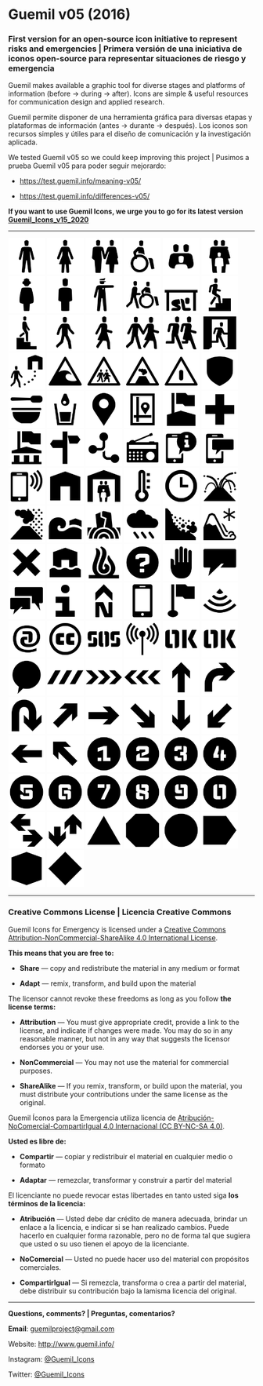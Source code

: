 # Guemil v05 (2016)

### First version for an open-source icon initiative to represent risks and emergencies | Primera versión de una iniciativa de iconos open-source para representar situaciones de riesgo y emergencia

Guemil makes available a graphic tool for diverse stages and platforms of information (before → during → after). Icons are simple & useful resources for communication design and applied research.

Guemil permite disponer de una herramienta gráfica para diversas etapas y plataformas de información (antes → durante → después). Los iconos son recursos simples y útiles para el diseño de comunicación y la investigación aplicada.

We tested Guemil v05 so we could keep improving this project | Pusimos a prueba Guemil v05 para poder seguir mejorardo:

- https://test.guemil.info/meaning-v05/

- https://test.guemil.info/differences-v05/

**If you want to use Guemil Icons, we urge you to go for its latest version [Guemil_Icons_v15_2020](https://github.com/Guemil/Guemil_Icons_v15_2020)**

- - - - - - - 

<img src="https://raw.githubusercontent.com/Guemil/Guemil_Icons_v05_2016/main/png/01_Gv05-Man.png" width="75" heigth="75"> <img src="https://raw.githubusercontent.com/Guemil/Guemil_Icons_v05_2016/main/png/02_Gv05-Woman.png" width="75" heigth="75">  <img src="https://raw.githubusercontent.com/Guemil/Guemil_Icons_v05_2016/main/png/03_Gv05-Assembly_couple.png" width="75" heigth="75"> 
<img src="https://raw.githubusercontent.com/Guemil/Guemil_Icons_v05_2016/main/png/04_Gv05-Disabled.png" width="75" heigth="75"> 
<img src="https://raw.githubusercontent.com/Guemil/Guemil_Icons_v05_2016/main/png/05_Gv05-Assembly_group.png" width="75" heigth="75"> 
<img src="https://raw.githubusercontent.com/Guemil/Guemil_Icons_v05_2016/main/png/06_Gv05-Assembly_family.png" width="75" heigth="75"> 
<img src="https://raw.githubusercontent.com/Guemil/Guemil_Icons_v05_2016/main/png/07_Gv05b-Girl.png" width="75" heigth="75"> 
<img src="https://raw.githubusercontent.com/Guemil/Guemil_Icons_v05_2016/main/png/08_Gv05b-Boy.png" width="75" heigth="75"> 
<img src="https://raw.githubusercontent.com/Guemil/Guemil_Icons_v05_2016/main/png/09_Gv05-Authority_instruction.png" width="75" heigth="75"> 
<img src="https://raw.githubusercontent.com/Guemil/Guemil_Icons_v05_2016/main/png/10_Gv05-Help_others.png" width="75" heigth="75"> 
<img src="https://raw.githubusercontent.com/Guemil/Guemil_Icons_v05_2016/main/png/11_Gv05-Keep_safe.png" width="75" heigth="75"> 
<img src="https://raw.githubusercontent.com/Guemil/Guemil_Icons_v05_2016/main/png/12_Gv05-Evacuate_vertical.png" width="75" heigth="75"> 
<img src="https://raw.githubusercontent.com/Guemil/Guemil_Icons_v05_2016/main/png/13_Gv05-Evacuate_downstairs.png" width="75" heigth="75"> 
<img src="https://raw.githubusercontent.com/Guemil/Guemil_Icons_v05_2016/main/png/14_Gv05-Evacuate_male_pedestrian.png" width="75" heigth="75"> 
<img src="https://raw.githubusercontent.com/Guemil/Guemil_Icons_v05_2016/main/png/15_Gv05-Evacuate_female_pedestrian.png" width="75" heigth="75"> 
<img src="https://raw.githubusercontent.com/Guemil/Guemil_Icons_v05_2016/main/png/16_Gv05-Evacuate.png" width="75" heigth="75"> 
<img src="https://raw.githubusercontent.com/Guemil/Guemil_Icons_v05_2016/main/png/17_Gv05-Evacuate_fast.png" width="75" heigth="75"> 
<img src="https://raw.githubusercontent.com/Guemil/Guemil_Icons_v05_2016/main/png/18_Gv05-Evacuate_way_out.png" width="75" heigth="75"> 
<img src="https://raw.githubusercontent.com/Guemil/Guemil_Icons_v05_2016/main/png/19_Gv05-Move_to_shelter.png" width="75" heigth="75"> 
<img src="https://raw.githubusercontent.com/Guemil/Guemil_Icons_v05_2016/main/png/20_Gv05-Warning_tsunami_risk.png" width="75" heigth="75"> 
<img src="https://raw.githubusercontent.com/Guemil/Guemil_Icons_v05_2016/main/png/21_Gv05b-Warning_evacuation_way.png" width="75" heigth="75"> 
<img src="https://raw.githubusercontent.com/Guemil/Guemil_Icons_v05_2016/main/png/22_Gv05-Warning_volcano_risk.png" width="75" heigth="75"> 
<img src="https://raw.githubusercontent.com/Guemil/Guemil_Icons_v05_2016/main/png/23_Gv05-Warning_sign.png" width="75" heigth="75"> 
<img src="https://raw.githubusercontent.com/Guemil/Guemil_Icons_v05_2016/main/png/24_Gv05b-Authorities.png" width="75" heigth="75"> 
<img src="https://raw.githubusercontent.com/Guemil/Guemil_Icons_v05_2016/main/png/25_Gv05-Food.png" width="75" heigth="75"> 
<img src="https://raw.githubusercontent.com/Guemil/Guemil_Icons_v05_2016/main/png/26_Gv05-Water.png" width="75" heigth="75"> 
<img src="https://raw.githubusercontent.com/Guemil/Guemil_Icons_v05_2016/main/png/27_Gv05-Geo_point.png" width="75" heigth="75"> 
<img src="https://raw.githubusercontent.com/Guemil/Guemil_Icons_v05_2016/main/png/28_Gv05b-Map_point.png" width="75" heigth="75"> 
<img src="https://raw.githubusercontent.com/Guemil/Guemil_Icons_v05_2016/main/png/29_Gv05-School.png" width="75" heigth="75"> 
<img src="https://raw.githubusercontent.com/Guemil/Guemil_Icons_v05_2016/main/png/30_Gv05-Hospital.png" width="75" heigth="75"> 
<img src="https://raw.githubusercontent.com/Guemil/Guemil_Icons_v05_2016/main/png/31_Gv05-Local_authority_bldg.png" width="75" heigth="75"> 
<img src="https://raw.githubusercontent.com/Guemil/Guemil_Icons_v05_2016/main/png/32_Gv05-Orientation.png" width="75" heigth="75"> 
<img src="https://raw.githubusercontent.com/Guemil/Guemil_Icons_v05_2016/main/png/33_Gv05-Network.png" width="75" heigth="75"> 
<img src="https://raw.githubusercontent.com/Guemil/Guemil_Icons_v05_2016/main/png/34_Gv05-Radio.png" width="75" heigth="75"> 
<img src="https://raw.githubusercontent.com/Guemil/Guemil_Icons_v05_2016/main/png/35_Gv05-Mobile_info.png" width="75" heigth="75"> 
<img src="https://raw.githubusercontent.com/Guemil/Guemil_Icons_v05_2016/main/png/36_Gv05-Mobile_message.png" width="75" heigth="75"> 
<img src="https://raw.githubusercontent.com/Guemil/Guemil_Icons_v05_2016/main/png/37_Gv05-Mobile_call.png" width="75" heigth="75"> 
<img src="https://raw.githubusercontent.com/Guemil/Guemil_Icons_v05_2016/main/png/38_Gv05-House.png" width="75" heigth="75"> 
<img src="https://raw.githubusercontent.com/Guemil/Guemil_Icons_v05_2016/main/png/39_Gv05-Shelter.png" width="75" heigth="75"> 
<img src="https://raw.githubusercontent.com/Guemil/Guemil_Icons_v05_2016/main/png/40_Gv05-Temperature.png" width="75" heigth="75"> 
<img src="https://raw.githubusercontent.com/Guemil/Guemil_Icons_v05_2016/main/png/41_Gv05-Time.png" width="75" heigth="75"> 
<img src="https://raw.githubusercontent.com/Guemil/Guemil_Icons_v05_2016/main/png/43_Gv05-Volcano_eruption.png" width="75" heigth="75"> 
<img src="https://raw.githubusercontent.com/Guemil/Guemil_Icons_v05_2016/main/png/44_Gv05b-Volcano_ashes.png" width="75" heigth="75"> 
<img src="https://raw.githubusercontent.com/Guemil/Guemil_Icons_v05_2016/main/png/45_Gv05-Tsunami.png" width="75" heigth="75"> 
<img src="https://raw.githubusercontent.com/Guemil/Guemil_Icons_v05_2016/main/png/46_Gv05-Earthquake.png" width="75" heigth="75"> 
<img src="https://raw.githubusercontent.com/Guemil/Guemil_Icons_v05_2016/main/png/47_Gv05-Rainfall.png" width="75" heigth="75"> 
<img src="https://raw.githubusercontent.com/Guemil/Guemil_Icons_v05_2016/main/png/48_Gv05-Alluvium.png" width="75" heigth="75"> 
<img src="https://raw.githubusercontent.com/Guemil/Guemil_Icons_v05_2016/main/png/49_Gv05b-Avalanche.png" width="75" heigth="75"> 
<img src="https://raw.githubusercontent.com/Guemil/Guemil_Icons_v05_2016/main/png/50_Gv05-Forbidden.png" width="75" heigth="75"> 
<img src="https://raw.githubusercontent.com/Guemil/Guemil_Icons_v05_2016/main/png/51_Gv05b-Flood.png" width="75" heigth="75"> 
<img src="https://raw.githubusercontent.com/Guemil/Guemil_Icons_v05_2016/main/png/52_Gv05b-Fire.png" width="75" heigth="75"> 
<img src="https://raw.githubusercontent.com/Guemil/Guemil_Icons_v05_2016/main/png/53_Gv05-Info_point.png" width="75" heigth="75"> 
<img src="https://raw.githubusercontent.com/Guemil/Guemil_Icons_v05_2016/main/png/54_Gv05-Not_allowed.png" width="75" heigth="75"> 
<img src="https://raw.githubusercontent.com/Guemil/Guemil_Icons_v05_2016/main/png/55_Gv05-Messaging_oneway.png" width="75" heigth="75"> 
<img src="https://raw.githubusercontent.com/Guemil/Guemil_Icons_v05_2016/main/png/56_Gv05-Messaging_twoways.png" width="75" heigth="75"> 
<img src="https://raw.githubusercontent.com/Guemil/Guemil_Icons_v05_2016/main/png/57_Gv05-Information.png" width="75" heigth="75"> 
<img src="https://raw.githubusercontent.com/Guemil/Guemil_Icons_v05_2016/main/png/58_Gv05-North_sign.png" width="75" heigth="75"> 
<img src="https://raw.githubusercontent.com/Guemil/Guemil_Icons_v05_2016/main/png/59_Gv05-Mobile_phone.png" width="75" heigth="75"> 
<img src="https://raw.githubusercontent.com/Guemil/Guemil_Icons_v05_2016/main/png/60_Gv05-Flagged_point.png" width="75" heigth="75"> 
<img src="https://raw.githubusercontent.com/Guemil/Guemil_Icons_v05_2016/main/png/61_Gv05b-Wifi.png" width="75" heigth="75"> 
<img src="https://raw.githubusercontent.com/Guemil/Guemil_Icons_v05_2016/main/png/62_Gv05b-@_internet.png" width="75" heigth="75"> 
<img src="https://raw.githubusercontent.com/Guemil/Guemil_Icons_v05_2016/main/png/63_Gv05-CreativeCommons.png" width="75" heigth="75"> 
<img src="https://raw.githubusercontent.com/Guemil/Guemil_Icons_v05_2016/main/png/64_Gv05-SOS_stencil.png" width="75" heigth="75"> 
<img src="https://raw.githubusercontent.com/Guemil/Guemil_Icons_v05_2016/main/png/65_Gv05-Radio_transmission.png" width="75" heigth="75"> 
<img src="https://raw.githubusercontent.com/Guemil/Guemil_Icons_v05_2016/main/png/66_Gv05-OK_stencil-1.png" width="75" heigth="75"> 
<img src="https://raw.githubusercontent.com/Guemil/Guemil_Icons_v05_2016/main/png/66_Gv05-OK_stencil.png" width="75" heigth="75"> 
<img src="https://raw.githubusercontent.com/Guemil/Guemil_Icons_v05_2016/main/png/67_Gv05-Contain_message.png" width="75" heigth="75"> 
<img src="https://raw.githubusercontent.com/Guemil/Guemil_Icons_v05_2016/main/png/68_Gv05-Warning_strip_1.png" width="75" heigth="75"> 
<img src="https://raw.githubusercontent.com/Guemil/Guemil_Icons_v05_2016/main/png/69_Gv05-Warning_strip_2.png" width="75" heigth="75"> 
<img src="https://raw.githubusercontent.com/Guemil/Guemil_Icons_v05_2016/main/png/70_Gv05-Warning_strip_3.png" width="75" heigth="75"> 
<img src="https://raw.githubusercontent.com/Guemil/Guemil_Icons_v05_2016/main/png/71_Gv05-Arrow_ahead.png" width="75" heigth="75"> 
<img src="https://raw.githubusercontent.com/Guemil/Guemil_Icons_v05_2016/main/png/72_Gv05-Arrow_turn.png" width="75" heigth="75"> 
<img src="https://raw.githubusercontent.com/Guemil/Guemil_Icons_v05_2016/main/png/73_Gv05-Arrow_backward.png" width="75" heigth="75"> 
<img src="https://raw.githubusercontent.com/Guemil/Guemil_Icons_v05_2016/main/png/74_Gv05-Arrow_up_right.png" width="75" heigth="75"> 
<img src="https://raw.githubusercontent.com/Guemil/Guemil_Icons_v05_2016/main/png/75_Gv05-Arrow_right.png" width="75" heigth="75"> 
<img src="https://raw.githubusercontent.com/Guemil/Guemil_Icons_v05_2016/main/png/76_Gv05-Arrow_down_right.png" width="75" heigth="75"> 
<img src="https://raw.githubusercontent.com/Guemil/Guemil_Icons_v05_2016/main/png/77_Gv05-Arrow_down.png" width="75" heigth="75"> 
<img src="https://raw.githubusercontent.com/Guemil/Guemil_Icons_v05_2016/main/png/78_Gv05-Arrow_down_left.png" width="75" heigth="75"> 
<img src="https://raw.githubusercontent.com/Guemil/Guemil_Icons_v05_2016/main/png/79_Gv05-Arrow_left.png" width="75" heigth="75"> 
<img src="https://raw.githubusercontent.com/Guemil/Guemil_Icons_v05_2016/main/png/80_Gv05-Arrow_up_left.png" width="75" heigth="75"> 
<img src="https://raw.githubusercontent.com/Guemil/Guemil_Icons_v05_2016/main/png/81_Gv05-Number_one.png" width="75" heigth="75"> 
<img src="https://raw.githubusercontent.com/Guemil/Guemil_Icons_v05_2016/main/png/82_Gv05-Number_two.png" width="75" heigth="75"> 
<img src="https://raw.githubusercontent.com/Guemil/Guemil_Icons_v05_2016/main/png/83_Gv05-Number_three.png" width="75" heigth="75"> 
<img src="https://raw.githubusercontent.com/Guemil/Guemil_Icons_v05_2016/main/png/84_Gv05-Number_four.png" width="75" heigth="75"> 
<img src="https://raw.githubusercontent.com/Guemil/Guemil_Icons_v05_2016/main/png/85_Gv05-Number_five.png" width="75" heigth="75"> 
<img src="https://raw.githubusercontent.com/Guemil/Guemil_Icons_v05_2016/main/png/86_Gv05-Number_six.png" width="75" heigth="75"> 
<img src="https://raw.githubusercontent.com/Guemil/Guemil_Icons_v05_2016/main/png/87_Gv05-Number_seven.png" width="75" heigth="75"> 
<img src="https://raw.githubusercontent.com/Guemil/Guemil_Icons_v05_2016/main/png/88_Gv05-Number_eight.png" width="75" heigth="75"> 
<img src="https://raw.githubusercontent.com/Guemil/Guemil_Icons_v05_2016/main/png/89_Gv05-Number_nine.png" width="75" heigth="75"> 
<img src="https://raw.githubusercontent.com/Guemil/Guemil_Icons_v05_2016/main/png/90_Gv05-Number_zero.png" width="75" heigth="75"> 
<img src="https://raw.githubusercontent.com/Guemil/Guemil_Icons_v05_2016/main/png/91_Gv05-Two_way_horizontal.png" width="75" heigth="75"> 
<img src="https://raw.githubusercontent.com/Guemil/Guemil_Icons_v05_2016/main/png/92_Gv05-Two_way_vertical.png" width="75" heigth="75"> 
<img src="https://raw.githubusercontent.com/Guemil/Guemil_Icons_v05_2016/main/png/93_Gv05-Contain_triangle.png" width="75" heigth="75"> 
<img src="https://raw.githubusercontent.com/Guemil/Guemil_Icons_v05_2016/main/png/94_Gv05-Contain_octagon.png" width="75" heigth="75"> 
<img src="https://raw.githubusercontent.com/Guemil/Guemil_Icons_v05_2016/main/png/95_Gv05-Contain_circle.png" width="75" heigth="75"> 
<img src="https://raw.githubusercontent.com/Guemil/Guemil_Icons_v05_2016/main/png/96_Gv05-Contain_directional.png" width="75" heigth="75"> 
<img src="https://raw.githubusercontent.com/Guemil/Guemil_Icons_v05_2016/main/png/97_Gv05-Contain_hexagon.png" width="75" heigth="75"> 
<img src="https://raw.githubusercontent.com/Guemil/Guemil_Icons_v05_2016/main/png/98_Gv05-Contain_rombus.png" width="75" heigth="75"> 

- - - - - - - - - - 

### Creative Commons License | Licencia Creative Commons

Guemil Icons for Emergency is licensed under a <a rel="license" href="http://creativecommons.org/licenses/by-nc-sa/4.0/">Creative Commons Attribution-NonCommercial-ShareAlike 4.0 International License</a>.

**This means that you are free to:**

- **Share** — copy and redistribute the material in any medium or format

- **Adapt** — remix, transform, and build upon the material

The licensor cannot revoke these freedoms as long as you follow **the license terms:**

- **Attribution** — You must give appropriate credit, provide a link to the license, and indicate if changes were made. You may do so in any reasonable manner, but not in any way that suggests the licensor endorses you or your use.

- **NonCommercial** — You may not use the material for commercial purposes.

- **ShareAlike** — If you remix, transform, or build upon the material, you must distribute your contributions under the same license as the original.

Guemil Íconos para la Emergencia utiliza licencia de <a rel="Licencia" href="https://creativecommons.org/licenses/by-nc-sa/4.0/deed.es">Atribución-NoComercial-CompartirIgual 4.0 Internacional (CC BY-NC-SA 4.0)</a>.

**Usted es libre de:**

- **Compartir** — copiar y redistribuir el material en cualquier medio o formato

- **Adaptar** — remezclar, transformar y construir a partir del material

El licenciante no puede revocar estas libertades en tanto usted siga **los términos de la licencia:**

- **Atribución** — Usted debe dar crédito de manera adecuada, brindar un enlace a la licencia, e indicar si se han realizado cambios. Puede hacerlo en cualquier forma razonable, pero no de forma tal que sugiera que usted o su uso tienen el apoyo de la licenciante.

- **NoComercial** — Usted no puede hacer uso del material con propósitos comerciales.

- **CompartirIgual** — Si remezcla, transforma o crea a partir del material, debe distribuir su contribución bajo la lamisma licencia del original.

- - - - - - - - - 

**Questions, comments? | Preguntas, comentarios?**

**Email**: guemilproject@gmail.com

Website: http://www.guemil.info/

Instagram: [@Guemil_Icons](https://www.instagram.com/Guemil_Icons/)

Twitter: [@Guemil_Icons](https://twitter.com/Guemil_Icons)


